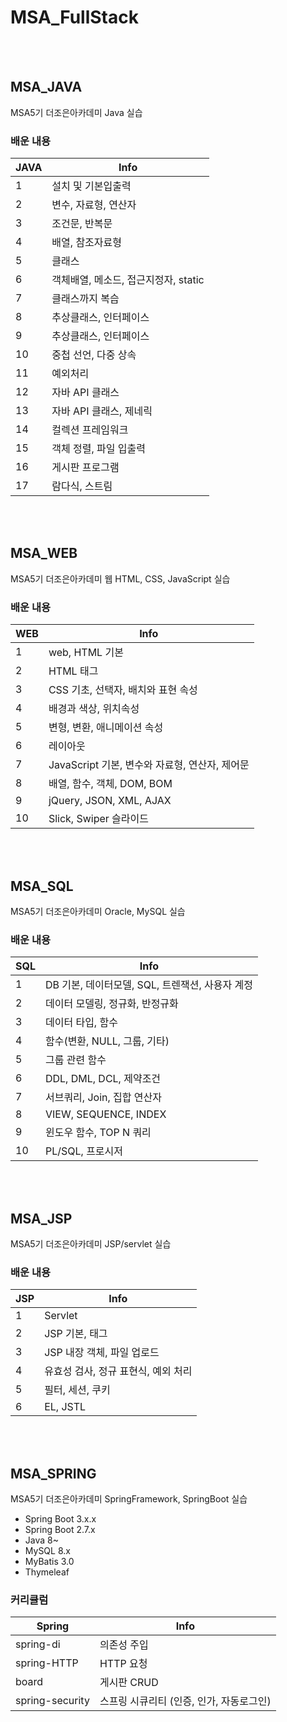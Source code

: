 # MSA_FullStack
<br><br>

## MSA_JAVA
MSA5기 더조은아카데미 Java 실습
<br>

### 배운 내용
| JAVA | Info |
| ------ | ------ |
| 1 | 설치 및 기본입출력 |
| 2 | 변수, 자료형, 연산자 |
| 3 | 조건문, 반복문 |
| 4 | 배열, 참조자료형 |
| 5 | 클래스 |
| 6 | 객체배열, 메소드, 접근지정자, static |
| 7 | 클래스까지 복습 |
| 8 | 추상클래스, 인터페이스 |
| 9 | 추상클래스, 인터페이스 |
| 10 | 중첩 선언, 다중 상속 |
| 11 | 예외처리 |
| 12 | 자바 API 클래스 |
| 13 | 자바 API 클래스, 제네릭 |
| 14 | 컬렉션 프레임워크 |
| 15 | 객체 정렬, 파일 입출력 |
| 16 | 게시판 프로그램 |
| 17 | 람다식, 스트림 |

<br><br>


## MSA_WEB
MSA5기 더조은아카데미 웹 HTML, CSS, JavaScript 실습
<br>

### 배운 내용
| WEB | Info |
| ------ | ------ |
| 1 | web, HTML 기본 |
| 2 | HTML 태그 |
| 3 | CSS 기초, 선택자, 배치와 표현 속성 |
| 4 | 배경과 색상, 위치속성 |
| 5 | 변형, 변환, 애니메이션 속성 |
| 6 | 레이아웃 |
| 7 | JavaScript 기본, 변수와 자료형, 연산자, 제어문 |
| 8 | 배열, 함수, 객체, DOM, BOM |
| 9 | jQuery, JSON, XML, AJAX |
| 10 | Slick, Swiper 슬라이드 |
<br><br>


## MSA_SQL
MSA5기 더조은아카데미 Oracle, MySQL 실습
<br>

### 배운 내용
| SQL | Info |
| ------ | ------ |
| 1 | DB 기본, 데이터모델, SQL, 트렌잭션, 사용자 계정 |
| 2 | 데이터 모델링, 정규화, 반정규화 |
| 3 | 데이터 타입, 함수 |
| 4 | 함수(변환, NULL, 그룹, 기타) |
| 5 | 그룹 관련 함수 |
| 6 | DDL, DML, DCL, 제약조건 |
| 7 | 서브쿼리, Join, 집합 연산자 |
| 8 | VIEW, SEQUENCE, INDEX |
| 9 | 윈도우 함수, TOP N 쿼리 |
| 10 | PL/SQL, 프로시저 |

<br><br>


## MSA_JSP
MSA5기 더조은아카데미 JSP/servlet 실습
<br>

### 배운 내용
| JSP | Info |
| ------ | ------ |
| 1 | Servlet |
| 2 | JSP 기본, 태그 |
| 3 | JSP 내장 객체, 파일 업로드 |
| 4 | 유효성 검사, 정규 표현식, 예외 처리 |
| 5 | 필터, 세션, 쿠키 |
| 6 | EL, JSTL |

<br><br>


## MSA_SPRING
MSA5기 더조은아카데미 SpringFramework, SpringBoot 실습
<br>

- Spring Boot 3.x.x
- Spring Boot 2.7.x
- Java 8~
- MySQL 8.x
- MyBatis 3.0
- Thymeleaf

### 커리큘럼
| Spring | Info |
| ------ | ------ |
| spring-di | 의존성 주입 |
| spring-HTTP | HTTP 요청 |
| board | 게시판 CRUD |
| spring-security | 스프링 시큐리티 (인증, 인가, 자동로그인) |

<br><br>

